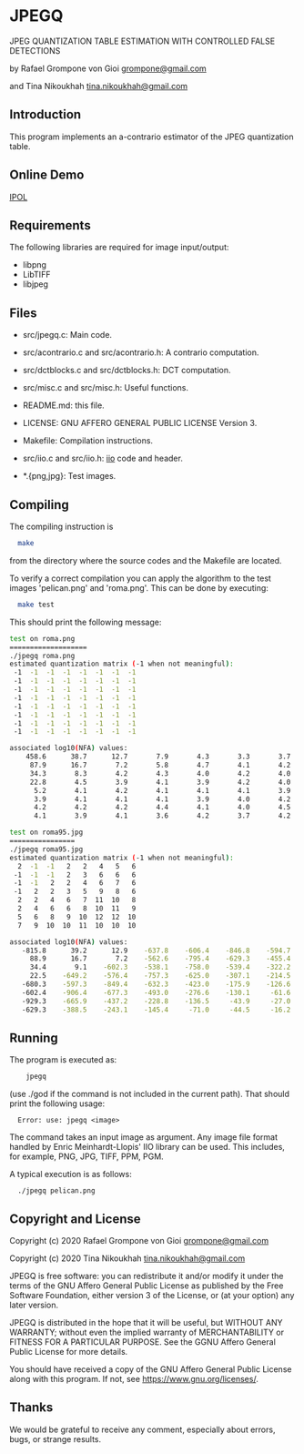 JPEGQ
=====

JPEG QUANTIZATION TABLE ESTIMATION WITH CONTROLLED FALSE DETECTIONS

by Rafael Grompone von Gioi <grompone@gmail.com>

and Tina Nikoukhah <tina.nikoukhah@gmail.com>


Introduction
------------

This program implements an a-contrario estimator of the JPEG quantization table.


Online Demo
------------

[IPOL](https://ipolcore.ipol.im/demo/clientApp/demo.html?id=77777000052)


Requirements
------------

The following libraries are required for image input/output:

  - libpng
  - LibTIFF
  - libjpeg


Files
-----

- src/jpegq.c: Main code.

- src/acontrario.c and src/acontrario.h: A contrario computation.

- src/dctblocks.c and src/dctblocks.h: DCT computation.

- src/misc.c and src/misc.h: Useful functions.

- README.md: this file.

- LICENSE: GNU AFFERO GENERAL PUBLIC LICENSE Version 3.

- Makefile: Compilation instructions.

- src/iio.c and src/iio.h: [iio](https://github.com/mnhrdt/iio) code and header.

- *.{png,jpg}: Test images.


Compiling
---------

The compiling instruction is
```bash
  make
```
from the directory where the source codes and the Makefile are located.

To verify a correct compilation you can apply the algorithm to the test images
'pelican.png' and 'roma.png'. This can be done by executing:
```bash
  make test
```

This should print the following message:
```bash
test on roma.png
===================
./jpegq roma.png
estimated quantization matrix (-1 when not meaningful):
 -1  -1  -1  -1  -1  -1  -1  -1
 -1  -1  -1  -1  -1  -1  -1  -1
 -1  -1  -1  -1  -1  -1  -1  -1
 -1  -1  -1  -1  -1  -1  -1  -1
 -1  -1  -1  -1  -1  -1  -1  -1
 -1  -1  -1  -1  -1  -1  -1  -1
 -1  -1  -1  -1  -1  -1  -1  -1
 -1  -1  -1  -1  -1  -1  -1  -1

associated log10(NFA) values:
    458.6      38.7      12.7       7.9       4.3       3.3       3.7       3.6
     87.9      16.7       7.2       5.8       4.7       4.1       4.2       4.1
     34.3       8.3       4.2       4.3       4.0       4.2       4.0       4.2
     22.8       4.5       3.9       4.1       3.9       4.2       4.0       4.2
      5.2       4.1       4.2       4.1       4.1       4.1       3.9       4.2
      3.9       4.1       4.1       4.1       3.9       4.0       4.2       4.2
      4.2       4.2       4.2       4.4       4.1       4.0       4.5       4.7
      4.1       3.9       4.1       3.6       4.2       3.7       4.2       4.2

test on roma95.jpg
================
./jpegq roma95.jpg
estimated quantization matrix (-1 when not meaningful):
  2  -1  -1   2   2   4   5   6
 -1  -1  -1   2   3   6   6   6
 -1  -1   2   2   4   6   7   6
 -1   2   2   3   5   9   8   6
  2   2   4   6   7  11  10   8
  2   4   6   6   8  10  11   9
  5   6   8   9  10  12  12  10
  7   9  10  10  11  10  10  10

associated log10(NFA) values:
   -815.8      39.2      12.9    -637.8    -606.4    -846.8    -594.7    -401.8
     88.9      16.7       7.2    -562.6    -795.4    -629.3    -455.4    -303.4
     34.4       9.1    -602.3    -538.1    -758.0    -539.4    -322.2    -272.1
     22.5    -649.2    -576.4    -757.3    -625.0    -307.1    -214.5    -193.8
   -680.3    -597.3    -849.4    -632.3    -423.0    -175.9    -126.6     -96.2
   -602.4    -906.4    -677.3    -493.0    -276.6    -130.1     -61.6     -45.8
   -929.3    -665.9    -437.2    -228.8    -136.5     -43.9     -27.0     -24.2
   -629.3    -388.5    -243.1    -145.4     -71.0     -44.5     -16.2      -4.0
```

Running
-------

The program is executed as:
```bash
    jpegq
```

(use ./god if the command is not included in the current path).
That should print the following usage:

```
  Error: use: jpegq <image>
```

The command takes an input image as argument. Any image file format handled by
Enric Meinhardt-Llopis' IIO library can be used. This includes, for example,
PNG, JPG, TIFF, PPM, PGM.

A typical execution is as follows:
```
  ./jpegq pelican.png
```

Copyright and License
---------------------

Copyright (c) 2020 Rafael Grompone von Gioi grompone@gmail.com

Copyright (c) 2020 Tina Nikoukhah tina.nikoukhah@gmail.com

JPEGQ is free software: you can redistribute it and/or modify it under
the terms of the GNU Affero General Public License as published by the
Free Software Foundation, either version 3 of the License, or (at your
option) any later version.

JPEGQ is distributed in the hope that it will be useful, but WITHOUT
ANY WARRANTY; without even the implied warranty of MERCHANTABILITY or
FITNESS FOR A PARTICULAR PURPOSE. See the GGNU Affero General Public
License for more details.

You should have received a copy of the GNU Affero General Public
License along with this program. If not, see
https://www.gnu.org/licenses/.

Thanks
------

We would be grateful to receive any comment, especially about errors, bugs,
or strange results.
